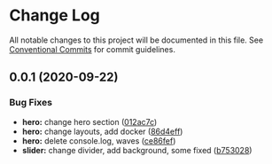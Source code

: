 # Change Log

All notable changes to this project will be documented in this file.
See [Conventional Commits](https://conventionalcommits.org) for commit guidelines.

## 0.0.1 (2020-09-22)

### Bug Fixes

- **hero:** change hero section ([012ac7c](https://github.com/Atlantis-Academy/react-learn-landing/commit/012ac7c88c7ae24ac22ad960b1c00d7551d117c9))
- **hero:** change layouts, add docker ([86d4eff](https://github.com/Atlantis-Academy/react-learn-landing/commit/86d4eff0254c4e07cd31705cfc40a85b7e24b143))
- **hero:** delete console.log, waves ([ce86fef](https://github.com/Atlantis-Academy/react-learn-landing/commit/ce86fef8afde6947f1e2d3ac9cfbce2072f6e9d7))
- **slider:** change divider, add background, some fixed ([b753028](https://github.com/Atlantis-Academy/react-learn-landing/commit/b753028ac8ddd050f1538f3ea5aac6234759bcac))
